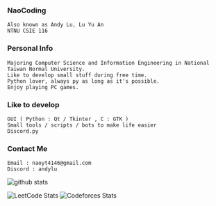 <h3 align="left">NaoCoding</h3>

```
Also known as Andy Lu, Lu Yu An
NTNU CSIE 116
```

<h3 align="left">Personal Info </h3>

```
Majoring Computer Science and Information Engineering in National Taiwan Normal University.
Like to develop small stuff during free time.
Python lover, always py as long as it's possible.
Enjoy playing PC games.
```

<h3 align="left">Like to develop</h3>

```
GUI ( Python : Qt / Tkinter , C : GTK )
Small tools / scripts / bots to make life easier
Discord.py
```
<h3 align="left">Contact Me </h3>

```
Email : naoyt4146@gmail.com
Discord : andylu
```
<img alt="github stats" src="https://pixel-profile.vercel.app/api/github-stats?username=NaoCoding&theme=road_trip&pixelate_avatar=false">

![LeetCode Stats](https://leetcard.jacoblin.cool/NaoCoding?theme=light&font=Carrois%20Gothic%20SC&ext=heatmap)
![Codeforces Stats](https://codeforces-readme-stats.vercel.app/api/card?username=naocoding)




